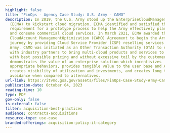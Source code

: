 ```yaml
---
highlight: false
title: "FinOps - Agency Case Study: U.S. Army - CAMO"
description: In 2019, the U.S. Army stood up the EnterpriseCloudManagementAgency
  (ECMA) to kickstart cloud migration. ECMA identified and satisfied the
  requirement for a prototype process to help the Army effectively plan, budget,
  and consume commercial cloud services. In March 2021, ECMA awarded the
  CloudAccount ManagementOptimization (CAMO) Agreement to begin the Army’s cloud
  journey by providing Cloud Service Provider (CSP) reselling services to the
  Army. CAMO was initiated as an Other Transaction Authority (OTA) to experiment
  with industry partners to bring multi-cloud products and services to the Army
  with best possible pricing and without excessive toil by the customer. CAMO
  demonstrates the value of an enterprise solution which incentivizes
  appropriate behaviors, provides tangible value to the user base and Army,
  creates visibility of utilization and investments, and creates long term cost
  avoidance when compared to alternatives.
url-link: https://itvmo.gsa.gov/assets/files/FinOps-Case-Study-Army-Camo.pdf
publication-date: October 04, 2023
reading-time: 10
type: PDF
gov-only: false
is-external: false
filter: acquisition-best-practices
audience: contracts-acquisitions
resource-type: use-case
branded-offerings: acquisition-policy-it-category
---
```

